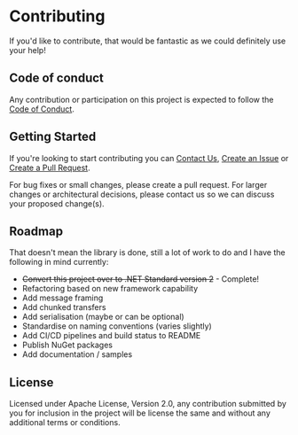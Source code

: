 # Contributing

If you'd like to contribute, that would be fantastic as we could definitely use your help!


## Code of conduct

Any contribution or participation on this project is expected to follow the [Code of Conduct](CODE_OF_CONDUCT.md).


## Getting Started

If you're looking to start contributing you can [Contact Us](https://www.acslive.com.au/contact/), [Create an Issue](https://github.com/Johno-ACSLive/ACS-Messaging/issues) or [Create a Pull Request](https://github.com/Johno-ACSLive/ACS-Messaging/pulls).

For bug fixes or small changes, please create a pull request. For larger changes or architectural decisions, please contact us so we can discuss your proposed change(s).


## Roadmap

That doesn't mean the library is done, still a lot of work to do and I have the following in mind currently:
- ~~Convert this project over to .NET Standard version 2~~ - Complete!
- Refactoring based on new framework capability
- Add message framing
- Add chunked transfers
- Add serialisation (maybe or can be optional)
- Standardise on naming conventions (varies slightly)
- Add CI/CD pipelines and build status to README
- Publish NuGet packages
- Add documentation / samples


## License

Licensed under Apache License, Version 2.0, any contribution submitted by you for inclusion in the project will be license the same and without any additional terms or conditions.
